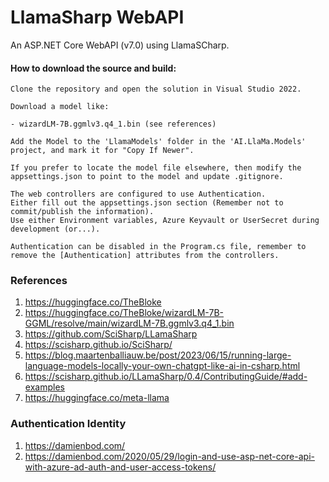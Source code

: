 # LlamaSharp WebAPI
An ASP.NET Core WebAPI (v7.0) using LlamaSCharp.


#### How to download the source and build:

```
Clone the repository and open the solution in Visual Studio 2022.

Download a model like: 

- wizardLM-7B.ggmlv3.q4_1.bin (see references)

Add the Model to the 'LlamaModels' folder in the 'AI.LlaMa.Models' project, and mark it for "Copy If Newer".

If you prefer to locate the model file elsewhere, then modify the appsettings.json to point to the model and update .gitignore.

The web controllers are configured to use Authentication. 
Either fill out the appsettings.json section (Remember not to commit/publish the information).
Use either Environment variables, Azure Keyvault or UserSecret during development (or...).

Authentication can be disabled in the Program.cs file, remember to remove the [Authentication] attributes from the controllers.

```

### References
1. https://huggingface.co/TheBloke
2. https://huggingface.co/TheBloke/wizardLM-7B-GGML/resolve/main/wizardLM-7B.ggmlv3.q4_1.bin
3. https://github.com/SciSharp/LLamaSharp
4. https://scisharp.github.io/SciSharp/
5. https://blog.maartenballiauw.be/post/2023/06/15/running-large-language-models-locally-your-own-chatgpt-like-ai-in-csharp.html
6. https://scisharp.github.io/LLamaSharp/0.4/ContributingGuide/#add-examples
7. https://huggingface.co/meta-llama


### Authentication Identity
1. https://damienbod.com/
2. https://damienbod.com/2020/05/29/login-and-use-asp-net-core-api-with-azure-ad-auth-and-user-access-tokens/
